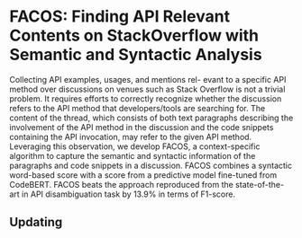 # FACOS: Finding API Relevant Contents on StackOverflow with Semantic and Syntactic Analysis

Collecting API examples, usages, and mentions rel- evant to a specific API method over discussions on venues such as Stack Overflow is not a trivial problem. It requires efforts to correctly recognize whether the discussion refers to the API method that developers/tools are searching for. The content of the thread, which consists of both text paragraphs describing the involvement of the API method in the discussion and the code snippets containing the API invocation, may refer to the given API method. Leveraging this observation, we develop FACOS, a context-specific algorithm to capture the semantic and syntactic information of the paragraphs and code snippets in a discussion. FACOS combines a syntactic word-based score with a score from a predictive model fine-tuned from CodeBERT. FACOS beats the approach reproduced from the state-of-the-art in API disambiguation task by 13.9% in terms of F1-score.

## Updating